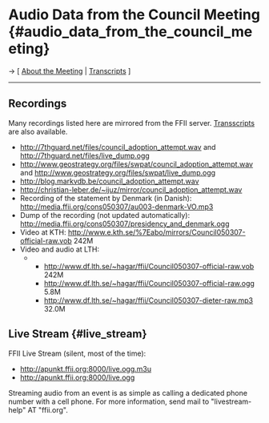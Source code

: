 # Audio Data from the Council Meeting {#audio_data_from_the_council_meeting}

-\> \[ [ About the Meeting](Cons050307En "wikilink") \| [
Transcripts](ConsTrans050307En "wikilink") \]

------------------------------------------------------------------------

## Recordings

Many recordings listed here are mirrored from the FFII server. [
Transscripts](ConsTrans050307En "wikilink") are also available.

-   <http://7thguard.net/files/council_adoption_attempt.wav> and
    <http://7thguard.net/files/live_dump.ogg>
-   <http://www.geostrategy.org/files/swpat/council_adoption_attempt.wav>
    and <http://www.geostrategy.org/files/swpat/live_dump.ogg>
-   <http://blog.markvdb.be/council_adoption_attempt.wav>
-   <http://christian-leber.de/~ijuz/mirror/council_adoption_attempt.wav>
-   Recording of the statement by Denmark (in Danish):
    <http://media.ffii.org/cons050307/au003-denmark-VO.mp3>
-   Dump of the recording (not updated automatically):
    <http://media.ffii.org/cons050307/presidency_and_denmark.ogg>
-   Video at KTH:
    <http://www.e.kth.se/%7Eabo/mirrors/Council050307-official-raw.vob>
    242M
-   Video and audio at LTH:
    -   -   <http://www.df.lth.se/~hagar/ffii/Council050307-official-raw.vob>
            242M
        -   <http://www.df.lth.se/~hagar/ffii/Council050307-official-raw.ogg>
            5.8M
        -   <http://www.df.lth.se/~hagar/ffii/Council050307-dieter-raw.mp3>
            32.0M

## Live Stream {#live_stream}

FFII Live Stream (silent, most of the time):

-   <http://apunkt.ffii.org:8000/live.ogg.m3u>
-   <http://apunkt.ffii.org:8000/live.ogg>

Streaming audio from an event is as simple as calling a dedicated phone
number with a cell phone. For more information, send mail to
\"livestream-help\" AT \"ffii.org\".
